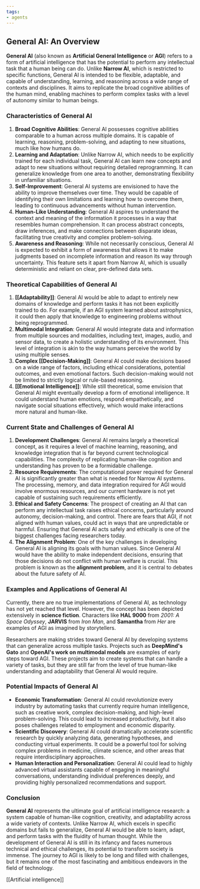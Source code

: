 ```yaml
---
tags:
- agents
---
```


## **General AI: An Overview**

**General AI** (also known as **Artificial General Intelligence** or **AGI**) refers to a form of artificial intelligence that has the potential to perform any intellectual task that a human being can do. Unlike **Narrow AI**, which is restricted to specific functions, General AI is intended to be flexible, adaptable, and capable of understanding, learning, and reasoning across a wide range of contexts and disciplines. It aims to replicate the broad cognitive abilities of the human mind, enabling machines to perform complex tasks with a level of autonomy similar to human beings.

### Characteristics of General AI

1. **Broad Cognitive Abilities**: General AI possesses cognitive abilities comparable to a human across multiple domains. It is capable of learning, reasoning, problem-solving, and adapting to new situations, much like how humans do.
2. **Learning and Adaptation**: Unlike Narrow AI, which needs to be explicitly trained for each individual task, General AI can learn new concepts and adapt to new situations without requiring detailed reprogramming. It can generalize knowledge from one area to another, demonstrating flexibility in unfamiliar situations.
3. **Self-Improvement**: General AI systems are envisioned to have the ability to improve themselves over time. They would be capable of identifying their own limitations and learning how to overcome them, leading to continuous advancements without human intervention.
4. **Human-Like Understanding**: General AI aspires to understand the context and meaning of the information it processes in a way that resembles human comprehension. It can process abstract concepts, draw inferences, and make connections between disparate ideas, facilitating true creativity and complex problem-solving.
5. **Awareness and Reasoning**: While not necessarily conscious, General AI is expected to exhibit a form of awareness that allows it to make judgments based on incomplete information and reason its way through uncertainty. This feature sets it apart from Narrow AI, which is usually deterministic and reliant on clear, pre-defined data sets.

### Theoretical Capabilities of General AI

1. **[[Adaptability]]**: General AI would be able to adapt to entirely new domains of knowledge and perform tasks it has not been explicitly trained to do. For example, if an AGI system learned about astrophysics, it could then apply that knowledge to engineering problems without being reprogrammed.
2. **Multimodal Integration**: General AI would integrate data and information from multiple sources and modalities, including text, images, audio, and sensor data, to create a holistic understanding of its environment. This level of integration is akin to the way humans perceive the world by using multiple senses.
3. **Complex [[Decision-Making]]**: General AI could make decisions based on a wide range of factors, including ethical considerations, potential outcomes, and even emotional factors. Such decision-making would not be limited to strictly logical or rule-based reasoning.
4. **[[Emotional Intelligence]]**: While still theoretical, some envision that General AI might eventually develop a form of emotional intelligence. It could understand human emotions, respond empathetically, and navigate social situations effectively, which would make interactions more natural and human-like.

### Current State and Challenges of General AI

1. **Development Challenges**: General AI remains largely a theoretical concept, as it requires a level of machine learning, reasoning, and knowledge integration that is far beyond current technological capabilities. The complexity of replicating human-like cognition and understanding has proven to be a formidable challenge.
2. **Resource Requirements**: The computational power required for General AI is significantly greater than what is needed for Narrow AI systems. The processing, memory, and data integration required for AGI would involve enormous resources, and our current hardware is not yet capable of sustaining such requirements efficiently.
3. **Ethical and Safety Concerns**: The prospect of creating an AI that can perform any intellectual task raises ethical concerns, particularly around autonomy, decision-making, and control. There are fears that AGI, if not aligned with human values, could act in ways that are unpredictable or harmful. Ensuring that General AI acts safely and ethically is one of the biggest challenges facing researchers today.
4. **The Alignment Problem**: One of the key challenges in developing General AI is aligning its goals with human values. Since General AI would have the ability to make independent decisions, ensuring that those decisions do not conflict with human welfare is crucial. This problem is known as the **alignment problem**, and it is central to debates about the future safety of AI.

### Examples and Applications of General AI

Currently, there are no true implementations of General AI, as technology has not yet reached that level. However, the concept has been depicted extensively in **science fiction**. Characters like **HAL 9000** from *2001: A Space Odyssey*, **JARVIS** from *Iron Man*, and **Samantha** from *Her* are examples of AGI as imagined by storytellers.

Researchers are making strides toward General AI by developing systems that can generalize across multiple tasks. Projects such as **DeepMind's Gato** and **OpenAI's work on multimodal models** are examples of early steps toward AGI. These projects aim to create systems that can handle a variety of tasks, but they are still far from the level of true human-like understanding and adaptability that General AI would require.

### Potential Impacts of General AI

- **Economic Transformation**: General AI could revolutionize every industry by automating tasks that currently require human intelligence, such as creative work, complex decision-making, and high-level problem-solving. This could lead to increased productivity, but it also poses challenges related to employment and economic disparity.
- **Scientific Discovery**: General AI could dramatically accelerate scientific research by quickly analyzing data, generating hypotheses, and conducting virtual experiments. It could be a powerful tool for solving complex problems in medicine, climate science, and other areas that require interdisciplinary approaches.
- **Human Interaction and Personalization**: General AI could lead to highly advanced virtual assistants capable of engaging in meaningful conversations, understanding individual preferences deeply, and providing highly personalized recommendations and support.

### Conclusion

**General AI** represents the ultimate goal of artificial intelligence research: a system capable of human-like cognition, creativity, and adaptability across a wide variety of contexts. Unlike Narrow AI, which excels in specific domains but fails to generalize, General AI would be able to learn, adapt, and perform tasks with the fluidity of human thought. While the development of General AI is still in its infancy and faces numerous technical and ethical challenges, its potential to transform society is immense. The journey to AGI is likely to be long and filled with challenges, but it remains one of the most fascinating and ambitious endeavors in the field of technology.

[[Artificial intelligence]]